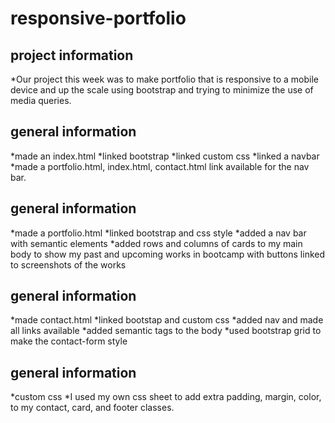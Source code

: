# responsive-portfolio
## project information
*Our project this week was to make portfolio that is responsive to a mobile device and up the scale using bootstrap and trying to minimize the use of media queries. 
## general information
*made an index.html
*linked bootstrap 
*linked custom css
*linked a navbar
*made a portfolio.html, index.html, contact.html link available for the nav bar.
## general information
*made a portfolio.html
*linked bootstrap and css style 
*added a nav bar with semantic elements
*added rows and columns of cards to my main body to show my past and upcoming works in bootcamp with buttons linked to screenshots of the works
## general information
*made contact.html
*linked bootstap and custom css 
*added nav and made all links available
*added semantic tags to the body
*used bootstrap grid to make the contact-form style
## general information
*custom css
*I used my own css sheet to add extra padding, margin, color, to my contact, card, and footer classes.




